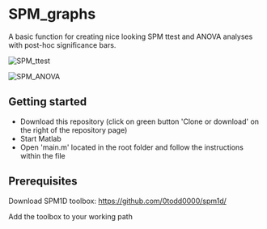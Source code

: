 # SPM_graphs
A basic function for creating nice looking SPM ttest and ANOVA analyses with post-hoc significance bars.

![SPM_ttest](https://github.com/MortenBP/SPM_graphs/assets/118117182/7ba80b2d-bc25-4e63-9600-fd840c466de3)

![SPM_ANOVA](https://github.com/MortenBP/SPM_graphs/assets/118117182/99f63859-e994-4fd0-a894-b3e9641684bb)

## Getting started
- Download this repository (click on green button 'Clone or download' on the right of the repository page)
- Start Matlab
- Open 'main.m' located in the root folder and follow the instructions within the file

## Prerequisites
Download SPM1D toolbox: https://github.com/0todd0000/spm1d/

Add the toolbox to your working path
